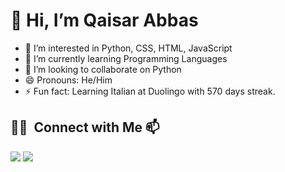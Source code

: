 # 👋 Hi, I’m Qaisar Abbas
- 👀 I’m interested in Python, CSS, HTML, JavaScript
- 🌱 I’m currently learning Programming Languages
- 💞️ I’m looking to collaborate on Python
- 😄 Pronouns: He/Him
- ⚡ Fun fact: Learning Italian at Duolingo with 570 days streak.
## 🤝🏻 &nbsp;Connect with Me 📫

<p align="left">
<a href="https://linkedin.com/in/Qaisar-Abbas2024"><img src="https://img.shields.io/badge/-Qaisar%20Abbas-0077B5?style=flat&logo=Linkedin&logoColor=white"/></a>
<a href="mailto:qaisar701shan@gmail.com"><img src="https://img.shields.io/badge/-qaisar701shan@gmail.com-D14836?style=flat&logo=Gmail&logoColor=white"/></a>

<!---
QaisarAbbas2024/QaisarAbbas2024 is a ✨ special ✨ repository because its `README.md` (this file) appears on your GitHub profile.
You can click the Preview link to take a look at your changes.
--->

